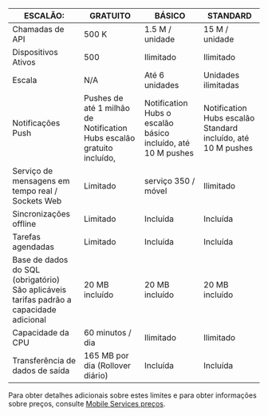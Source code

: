 
| ESCALÃO: | GRATUITO | BÁSICO | STANDARD |
| --- | --- | --- | --- |
| Chamadas de API |500 K |1.5 M / unidade |15 M / unidade |
| Dispositivos Ativos |500 |Ilimitado |Ilimitado |
| Escala |N/A |Até 6 unidades |Unidades ilimitadas |
| Notificações Push |Pushes de até 1 milhão de Notification Hubs escalão gratuito incluído, |Notification Hubs o escalão básico incluído, até 10 M pushes |Notification Hubs escalão Standard incluído, até 10 M pushes |
| Serviço de mensagens em tempo real /<br/>Sockets Web |Limitado |serviço 350 / móvel |Ilimitado |
| Sincronizações offline |Limitado |Incluída |Incluída |
| Tarefas agendadas |Limitado |Incluída |Incluída |
| Base de dados do SQL (obrigatório) <br/>São aplicáveis tarifas padrão a capacidade adicional |20 MB incluído |20 MB incluído |20 MB incluído |
| Capacidade da CPU |60 minutos / dia |Ilimitado |Ilimitado |
| Transferência de dados de saída |165 MB por dia (Rollover diário) |Incluída |Incluída |

Para obter detalhes adicionais sobre estes limites e para obter informações sobre preços, consulte [Mobile Services preços](https://azure.microsoft.com/pricing/details/mobile-services/). 

